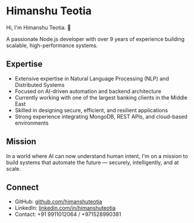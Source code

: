 # Himanshu Teotia

Hi, I'm Himanshu Teotia. 👋

A passionate Node.js developer with over 9 years of experience building scalable, high-performance systems.

## Expertise

- Extensive expertise in Natural Language Processing (NLP) and Distributed Systems
- Focused on AI-driven automation and backend architecture
- Currently working with one of the largest banking clients in the Middle East
- Skilled in designing secure, efficient, and resilient applications
- Strong experience integrating MongoDB, REST APIs, and cloud-based environments

## Mission

In a world where AI can now understand human intent, I'm on a mission to build systems that automate the future — securely, intelligently, and at scale.

## Connect

- GitHub: [github.com/himanshuteotia](https://github.com/himanshuteotia)
- LinkedIn: [linkedin.com/in/himanshuteotia](https://www.linkedin.com/in/himanshuteotia)
- Contact: +91 9911012064 / +971528990381